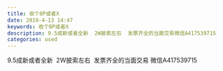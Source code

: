 ```yaml
---
title: 收个8P或者X
date: 2019-4-13 14:47
keywords: 收个8P或者X
description: 9.5成新或者全新  2W披索左右  发票齐全的当面交易微信A417539715
categories: used
---
```

<td class="t_f" id="postmessage_3485498">

9.5成新或者全新  2W披索左右  发票齐全的当面交易 微信A417539715</td>
